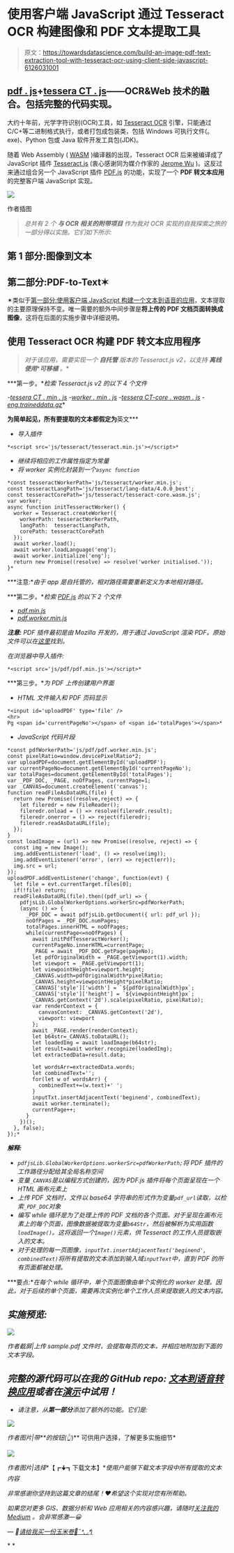 # 使用客户端 JavaScript 通过 Tesseract OCR 构建图像和 PDF 文本提取工具

> 原文：<https://towardsdatascience.com/build-an-image-pdf-text-extraction-tool-with-tesseract-ocr-using-client-side-javascript-6126031001>

## [pdf . js](https://mozilla.github.io/pdf.js/)+[tessera CT . js](https://tesseract.projectnaptha.com/)——OCR&Web 技术的融合。包括完整的代码实现。

大约十年前，光学字符识别(OCR)工具，如 [Tesseract OCR](https://github.com/tesseract-ocr/tesseract/) 引擎，只能通过 C/C+等二进制格式执行，或者打包成包装类，包括 Windows 可执行文件(。exe)、Python 包或 Java 软件开发工具包(JDK)。

随着 Web Assembly ( [WASM](https://webassembly.org/) )编译器的出现，Tesseract OCR 后来被编译成了 JavaScript 插件 [Tesseract.js](https://tesseract.projectnaptha.com/) (衷心感谢同为媒介作家的 [Jerome Wu](https://medium.com/u/8d7beadc096e?source=post_page-----6126031001--------------------------------) )。这反过来通过组合另一个 JavaScript 插件 [PDF.js](https://mozilla.github.io/pdf.js/) 的功能，实现了一个 **PDF 转文本应用**的完整客户端 JavaScript 实现。

![](img/78f4901331d61c26511bfac42d92b540.png)

作者插图

> *总共有 2 个* ***与 OCR 相关的附带项目*** *作为我对 OCR 实现的自我探索之旅的一部分得以实施。它们如下所示:*

## 第 1 部分:图像到文本

[](https://javascript.plainenglish.io/build-a-text-to-speech-app-using-client-side-javascript-98cd72df73bb)  

## 第二部分:PDF-to-Text✶

✶类似于[第一部分:使用客户端 JavaScript 构建一个文本到语音的应用](https://javascript.plainenglish.io/build-a-text-to-speech-app-using-client-side-javascript-98cd72df73bb)，文本提取的主要原理保持不变。唯一需要的额外中间步骤是**将上传的 PDF 文档页面转换成图像**，这将在后面的实施步骤中详细说明。

## 使用 Tesseract OCR 构建 PDF 转文本应用程序

> *对于该应用，需要实现一个* ***自托管*** *版本的 Tesseract.js v2，以支持* ***离线使用*******可移植*** *。**

***第一步。**检索 Tesseract.js v2 的以下 4 个文件*

*-[tessera CT . min . js](https://raw.githubusercontent.com/incubated-geek-cc/Text-To-Speech-App/main/js/tesseract/tesseract.min.js)
-[worker . min . js](https://raw.githubusercontent.com/incubated-geek-cc/Text-To-Speech-App/main/js/tesseract/worker.min.js)
-[tessera CT-core . wasm . js](https://raw.githubusercontent.com/incubated-geek-cc/Text-To-Speech-App/main/js/tesseract/tesseract-core.wasm.js)
-[eng.traineddata.gz](/incubated-geek-cc/Text-To-Speech-App/blob/main/js/tesseract/lang-data/4.0.0_best/eng.traineddata.gz?raw=true)**

**为简单起见，所有要提取的文本都假定为**英文***

*   *导入插件*

```
*<script src='js/tesseract/tesseract.min.js'></script>*
```

*   *继续将相应的工作属性指定为常量*
*   *将 worker 实例化封装到一个`async function`*

```
*const tesseractWorkerPath='js/tesseract/worker.min.js';
const tesseractLangPath='js/tesseract/lang-data/4.0.0_best';
const tesseractCorePath='js/tesseract/tesseract-core.wasm.js';
var worker;
async function initTesseractWorker() {
  worker = Tesseract.createWorker({
    workerPath: tesseractWorkerPath,
    langPath:  tesseractLangPath,
    corePath: tesseractCorePath
  });    
  await worker.load();
  await worker.loadLanguage('eng');
  await worker.initialize('eng');
  return new Promise((resolve) => resolve('worker initialised.'));
}*
```

***注意:**由于 app 是自托管的，相对路径需要重新定义为本地相对路径。*

***第二步。**检索 [PDF.js](https://mozilla.github.io/pdf.js/) 的以下 2 个文件*

*   *[pdf.min.js](https://raw.githubusercontent.com/incubated-geek-cc/Text-To-Speech-App/main/js/pdf/pdf.min.js)*
*   *[pdf.worker.min.js](https://raw.githubusercontent.com/incubated-geek-cc/Text-To-Speech-App/main/js/pdf/pdf.worker.min.js)*

***注意:** PDF 插件最初是由 Mozilla 开发的，用于通过 JavaScript 渲染 PDF。原始文件可以在[这里](https://github.com/mozilla/pdf.js)找到。*

*在浏览器中导入插件:*

```
*<script src='js/pdf/pdf.min.js'></script>*
```

***第三步。**为 PDF 上传创建用户界面*

*   *HTML 文件输入和 PDF 页码显示*

```
*<input id='uploadPDF' type='file' />
<hr>
Pg <span id='currentPageNo'></span> of <span id='totalPages'></span>*
```

*   *JavaScript 代码片段*

```
*const pdfWorkerPath='js/pdf/pdf.worker.min.js';
const pixelRatio=window.devicePixelRatio*2;
var uploadPDF=document.getElementById('uploadPDF');
var currentPageNo=document.getElementById('currentPageNo');
var totalPages=document.getElementById('totalPages');
var _PDF_DOC, _PAGE, noOfPages, currentPage=1;
var _CANVAS=document.createElement('canvas');
function readFileAsDataURL(file) {
  return new Promise((resolve,reject) => {
    let fileredr = new FileReader();
    fileredr.onload = () => resolve(fileredr.result);
    fileredr.onerror = () => reject(fileredr);
    fileredr.readAsDataURL(file);
  });
}
const loadImage = (url) => new Promise((resolve, reject) => {
  const img = new Image();
  img.addEventListener('load', () => resolve(img));
  img.addEventListener('error', (err) => reject(err));
  img.src = url;
});
uploadPDF.addEventListener('change', function(evt) {
  let file = evt.currentTarget.files[0];
  if(!file) return;
  readFileAsDataURL(file).then((pdf_url) => {
    pdfjsLib.GlobalWorkerOptions.workerSrc=pdfWorkerPath;
    (async () => {
      _PDF_DOC = await pdfjsLib.getDocument({ url: pdf_url });
      noOfPages = _PDF_DOC.numPages;
      totalPages.innerHTML = noOfPages;
      while(currentPage<=noOfPages) {
        await initPdfTesseractWorker();
        currentPageNo.innerHTML=currentPage;
        _PAGE = await _PDF_DOC.getPage(pageNo);
        let pdfOriginalWidth = _PAGE.getViewport(1).width;
        let viewport = _PAGE.getViewport(1);
        let viewpointHeight=viewport.height;
        _CANVAS.width=pdfOriginalWidth*pixelRatio;
        _CANVAS.height=viewpointHeight*pixelRatio;
        _CANVAS['style']['width'] = `${pdfOriginalWidth}px`;
        _CANVAS['style']['height'] = `${viewpointHeight}px`;
        _CANVAS.getContext('2d').scale(pixelRatio, pixelRatio);
        var renderContext = {
          canvasContext: _CANVAS.getContext('2d'),
          viewport: viewport
        };
        await _PAGE.render(renderContext);
        let b64str=_CANVAS.toDataURL();
        let loadedImg = await loadImage(b64str);
        let result=await worker.recognize(loadedImg);
        let extractedData=result.data;

        let wordsArr=extractedData.words;
        let combinedText='';
        for(let w of wordsArr) {
          combinedText+=(w.text)+' ';
        }
        inputTxt.insertAdjacentText('beginend', combinedText);
        await worker.terminate();
        currentPage++;
      }
    })();
  }, false);
});*
```

***解释:***

*   *`pdfjsLib.GlobalWorkerOptions.workerSrc=pdfWorkerPath;`将 PDF 插件的工作路径分配给其全局名称空间*
*   *变量`_CANVAS`是以编程方式创建的，因为 PDF.js 插件将每个页面呈现在一个 HTML 画布元素上*
*   *上传 PDF 文档时，文件以 base64 字符串的形式作为变量`pdf_url`读取，以检索`_PDF_DOC`对象*
*   *编写 while 循环是为了处理上传的 PDF 文档的各个页面。对于呈现在画布元素上的每个页面，图像数据被提取为变量`b64Str`，然后被解析为实用函数`loadImage()`。这将返回一个`Image()`元素，供 Tesseract 的工作人员提取嵌入的文本。*
*   *对于处理的每一页图像，`inputTxt.insertAdjacentText('beginend', combinedText)`将所有提取的文本添加到输入域`inputText`中，直到 PDF 的所有页面都被处理。*

***要点:**在每个 while 循环中，单个页面图像由单个实例化的 worker 处理。因此，对于后续的单个页面，需要再次实例化单个工作人员来提取嵌入的文本内容。*

## *实施预览:*

*![](img/38126d9bdb1c62ea1645b2ab86077cf7.png)*

*作者截屏|上传 sample.pdf 文件时，会提取每页的文本，并相应地附加到下面的文本字段。*

## *完整的源代码可以在我的 GitHub repo: [文本到语音转换应用](https://github.com/incubated-geek-cc/Text-To-Speech-App)或者在[演示](https://incubated-geek-cc.github.io/Text-To-Speech-App/)中试用！*

*   *请注意，从**第一部分**添加了额外的功能。它们是:*

*![](img/4584b36b4ec08337870b3ff5be33fc19.png)*

*作者图片|带**的按钮(👆*)** 可供用户选择，了解更多实施细节*

*![](img/93a42a6c83c563bed06a1bac647d6a76.png)*

*作者图片|选择**【┏🠋┓下载文本】**使用户能够下载文本字段中所有提取的文本内容*

*非常感谢你坚持到这篇文章的结尾！❤希望这个实现对您有所帮助。*

*如果您对更多 GIS、数据分析和 Web 应用相关的内容感兴趣，请随时[关注我的 Medium](https://medium.com/@geek-cc) 。会非常感激—😀*

*— 🌮[请给我买一份玉米卷🎀˶❛◡❛)](https://www.buymeacoffee.com/geekcc)*

*[](https://geek-cc.medium.com/membership) *